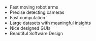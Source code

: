 * Fast moving robot arms
* Precise detecting cameras
* Fast computation
* Large datasets with meaningful insights
* Nice designed GUIs
* Beautiful Software Design
